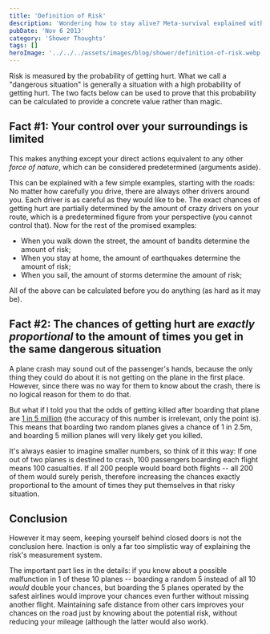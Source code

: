 ```yaml
---
title: 'Definition of Risk'
description: 'Wondering how to stay alive? Meta-survival explained with a few mid-sized paragraphs.'
pubDate: 'Nov 6 2013'
category: 'Shower Thoughts'
tags: []
heroImage: '../../../assets/images/blog/shower/definition-of-risk.webp'
---
```



Risk is measured by the probability of getting hurt.
What we call a "dangerous situation" is generally a situation with a high probability of getting hurt.
The two facts below can be used to prove that this probability can be calculated to provide a concrete value rather than magic.

## Fact #1: Your control over your surroundings is limited

This makes anything except your direct actions equivalent to any other *force of nature*, which can be considered predetermined (arguments aside).

This can be explained with a few simple examples, starting with the roads: No matter how carefully you drive, there are always other drivers around you.
Each driver is as careful as they would like to be.
The exact chances of getting hurt are partially determined by the amount of crazy drivers on your route, which is a predetermined figure from your perspective (you cannot control that).
Now for the rest of the promised examples:

* When you walk down the street, the amount of bandits determine the amount of risk;
* When you stay at home, the amount of earthquakes determine the amount of risk;
* When you sail, the amount of storms determine the amount of risk;

All of the above can be calculated before you do anything (as hard as it may be).

## Fact #2: The chances of getting hurt are *exactly proportional* to the amount of times you get in the same dangerous situation

A plane crash may sound out of the passenger's hands, because the only thing they could do about it is not getting on the plane in the first place.
However, since there was no way for them to know about the crash, there is no logical reason for them to do that.

But what if I told you that the odds of getting killed after boarding that plane are [1 in 5 million](http://planecrashinfo.com/cause.htm) (the accuracy of this number is irrelevant, only the point is).
This means that boarding two random planes gives a chance of 1 in 2.5m, and boarding 5 million planes will very likely get you killed.

It's always easier to imagine smaller numbers, so think of it this way: If one out of two planes is destined to crash, 100 passengers boarding each flight means 100 casualties.
If all 200 people would board both flights -- all 200 of them would surely perish, therefore increasing the chances exactly proportional to the amount of times they put themselves in that risky situation.

## Conclusion

However it may seem, keeping yourself behind closed doors is not the conclusion here.
Inaction is only a far too simplistic way of explaining the risk's measurement system.

The important part lies in the details: if you know about a possible malfunction in 1 of these 10 planes -- boarding a random 5 instead of all 10 *would* double your chances, but boarding the 5 planes operated by the safest airlines would improve your chances even further without missing another flight.
Maintaining safe distance from other cars improves your chances on the road just by knowing about the potential risk, without reducing your mileage (although the latter would also work).
